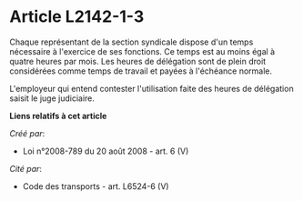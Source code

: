 # Article L2142-1-3

Chaque représentant de la section syndicale dispose d'un temps nécessaire à l'exercice de ses fonctions. Ce temps est au
moins égal à quatre heures par mois. Les heures de délégation sont de plein droit considérées comme temps de travail et
payées à l'échéance normale. 

L'employeur qui entend contester l'utilisation faite des heures de délégation saisit le juge judiciaire.

**Liens relatifs à cet article**

_Créé par_:

  - Loi n°2008-789 du 20 août 2008 - art. 6 (V)

_Cité par_:

  - Code des transports - art. L6524-6 (V)

